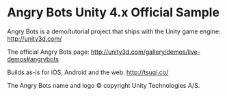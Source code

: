 Angry Bots Unity 4.x Official Sample
=====================

Angry Bots is a demo/tutorial project that ships with the Unity game engine: http://unity3d.com/

The official Angry Bots page: http://unity3d.com/gallery/demos/live-demos#angrybots

Builds as-is for iOS, Android and the web. http://tsugi.co/

The Angry Bots name and logo &copy; copyright Unity Technologies A/S.

